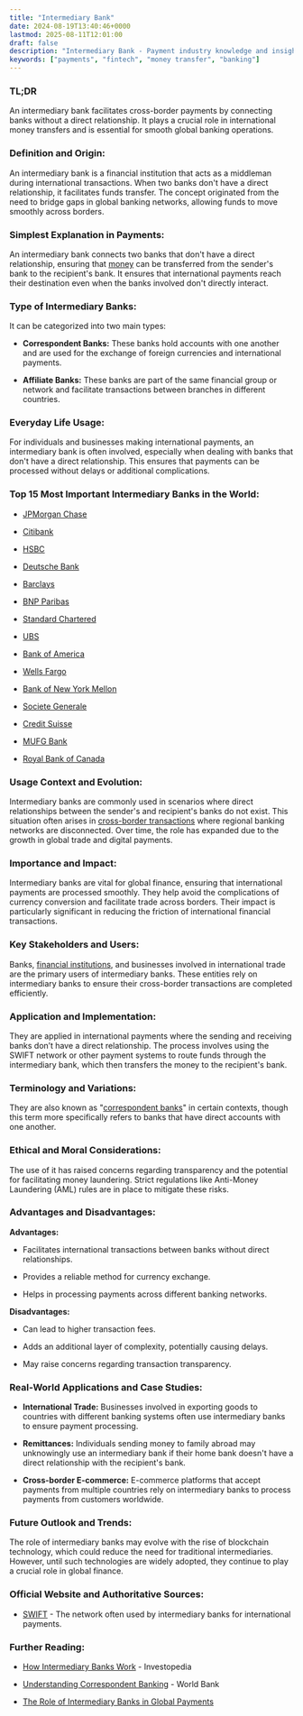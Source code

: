 ```yaml
---
title: "Intermediary Bank"
date: 2024-08-19T13:40:46+0000
lastmod: 2025-08-11T12:01:00
draft: false
description: "Intermediary Bank - Payment industry knowledge and insights"
keywords: ["payments", "fintech", "money transfer", "banking"]
---
```


### **TL;DR**

An intermediary bank facilitates cross-border payments by connecting banks without a direct relationship. It plays a crucial role in international money transfers and is essential for smooth global banking operations.

### **Definition and Origin:**

An intermediary bank is a financial institution that acts as a middleman during international transactions. When two banks don't have a direct relationship, it facilitates funds transfer. The concept originated from the need to bridge gaps in global banking networks, allowing funds to move smoothly across borders.

### **Simplest Explanation in Payments:**

An intermediary bank connects two banks that don't have a direct relationship, ensuring that [money](https://faisalkhanllc.xyz/resources/payments-wiki/m/money/) can be transferred from the sender's bank to the recipient's bank. It ensures that international payments reach their destination even when the banks involved don't directly interact.

### **Type of Intermediary Banks:**

It can be categorized into two main types:

- **Correspondent Banks:** These banks hold accounts with one another and are used for the exchange of foreign currencies and international payments.

- **Affiliate Banks:** These banks are part of the same financial group or network and facilitate transactions between branches in different countries.

### **Everyday Life Usage:**

For individuals and businesses making international payments, an intermediary bank is often involved, especially when dealing with banks that don't have a direct relationship. This ensures that payments can be processed without delays or additional complications.

### **Top 15 Most Important Intermediary Banks in the World:**

- [JPMorgan Chase](https://www.jpmorganchase.com/)

- [Citibank](https://www.citigroup.com/)

- [HSBC](https://www.hsbc.com/)

- [Deutsche Bank](https://www.db.com/) 

- [Barclays](https://www.barclays.com/)

- [BNP Paribas](https://www.bnpparibas.com/)

- [Standard Chartered](https://www.sc.com/)

- [UBS](https://www.ubs.com/)

- [Bank of America](https://www.bankofamerica.com/)

- [Wells Fargo](https://www.wellsfargo.com/)

- [Bank of New York Mellon](https://www.bnymellon.com/)

- [Societe Generale](https://www.societegenerale.com/)

- [Credit Suisse](https://www.credit-suisse.com/)

- [MUFG Bank](https://www.mufg.jp/)

- [Royal Bank of Canada](https://www.rbc.com/)

### **Usage Context and Evolution:**

Intermediary banks are commonly used in scenarios where direct relationships between the sender's and recipient's banks do not exist. This situation often arises in [cross-border transactions](https://faisalkhan.com/learn/payments-wiki/cross-border-payments/) where regional banking networks are disconnected. Over time, the role has expanded due to the growth in global trade and digital payments.

### **Importance and Impact:**

Intermediary banks are vital for global finance, ensuring that international payments are processed smoothly. They help avoid the complications of currency conversion and facilitate trade across borders. Their impact is particularly significant in reducing the friction of international financial transactions.

### **Key Stakeholders and Users:**

Banks, [financial institutions](https://faisalkhanllc.xyz/resources/payments-wiki/f/financial-institution-fi/), and businesses involved in international trade are the primary users of intermediary banks. These entities rely on intermediary banks to ensure their cross-border transactions are completed efficiently.

### **Application and Implementation:**

They are applied in international payments where the sending and receiving banks don’t have a direct relationship. The process involves using the SWIFT network or other payment systems to route funds through the intermediary bank, which then transfers the money to the recipient's bank.

### **Terminology and Variations:**

They are also known as "[correspondent banks](https://faisalkhan.com/learn/payments-wiki/correspondent-bank/)" in certain contexts, though this term more specifically refers to banks that have direct accounts with one another.

### **Ethical and Moral Considerations:**

The use of it has raised concerns regarding transparency and the potential for facilitating money laundering. Strict regulations like Anti-Money Laundering (AML) rules are in place to mitigate these risks.

### **Advantages and Disadvantages:**

**Advantages:**

- Facilitates international transactions between banks without direct relationships.

- Provides a reliable method for currency exchange.

- Helps in processing payments across different banking networks.

**Disadvantages:**

- Can lead to higher transaction fees.

- Adds an additional layer of complexity, potentially causing delays.

- May raise concerns regarding transaction transparency.

### **Real-World Applications and Case Studies:**

- **International Trade:** Businesses involved in exporting goods to countries with different banking systems often use intermediary banks to ensure payment processing.

- **Remittances:** Individuals sending money to family abroad may unknowingly use an intermediary bank if their home bank doesn't have a direct relationship with the recipient's bank.

- **Cross-border E-commerce:** E-commerce platforms that accept payments from multiple countries rely on intermediary banks to process payments from customers worldwide.

### **Future Outlook and Trends:**

The role of intermediary banks may evolve with the rise of blockchain technology, which could reduce the need for traditional intermediaries. However, until such technologies are widely adopted, they continue to play a crucial role in global finance.

### **Official Website and Authoritative Sources:**

- [SWIFT](https://www.swift.com/) - The network often used by intermediary banks for international payments.

### **Further Reading:**

- [How Intermediary Banks Work](https://www.investopedia.com/terms/i/intermediary-bank.asp) - Investopedia

- [Understanding Correspondent Banking](https://www.worldbank.org/en/topic/financialsector/brief/correspondent-banking) - World Bank

- [The Role of Intermediary Banks in Global Payments](https://www.banking.org/)